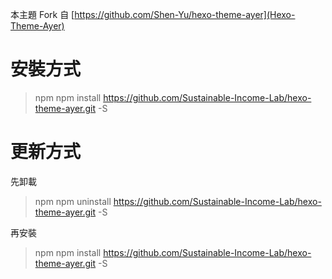 本主題 Fork 自 [https://github.com/Shen-Yu/hexo-theme-ayer](Hexo-Theme-Ayer)

# 安裝方式

> npm npm install https://github.com/Sustainable-Income-Lab/hexo-theme-ayer.git -S


# 更新方式

先卸載

> npm npm uninstall https://github.com/Sustainable-Income-Lab/hexo-theme-ayer.git -S

再安裝

> npm npm install https://github.com/Sustainable-Income-Lab/hexo-theme-ayer.git -S